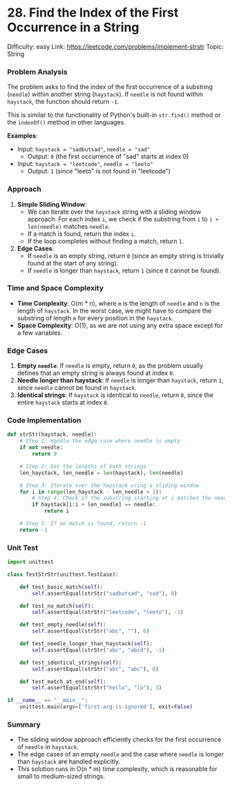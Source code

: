 # 28. Find the Index of the First Occurrence in a String

Difficulty: easy
Link: https://leetcode.com/problems/implement-strstr
Topic: String

### Problem Analysis

The problem asks to find the index of the first occurrence of a substring (`needle`) within another string (`haystack`). If `needle` is not found within `haystack`, the function should return `-1`.

This is similar to the functionality of Python's built-in `str.find()` method or the `indexOf()` method in other languages.

**Examples**:

- Input: `haystack = "sadbutsad"`, `needle = "sad"`
    - Output: `0` (the first occurrence of "sad" starts at index 0)
- Input: `haystack = "leetcode"`, `needle = "leeto"`
    - Output: `1` (since "leeto" is not found in "leetcode")

### Approach

1. **Simple Sliding Window**:
    - We can iterate over the `haystack` string with a sliding window approach. For each index `i`, we check if the substring from `i` to `i + len(needle)` matches `needle`.
    - If a match is found, return the index `i`.
    - If the loop completes without finding a match, return `1`.
2. **Edge Cases**:
    - If `needle` is an empty string, return `0` (since an empty string is trivially found at the start of any string).
    - If `needle` is longer than `haystack`, return `1` (since it cannot be found).

### Time and Space Complexity

- **Time Complexity**: O(m * n), where `m` is the length of `needle` and `n` is the length of `haystack`. In the worst case, we might have to compare the substring of length `m` for every position in the `haystack`.
- **Space Complexity**: O(1), as we are not using any extra space except for a few variables.

### Edge Cases

1. **Empty `needle`**: If `needle` is empty, return `0`, as the problem usually defines that an empty string is always found at index `0`.
2. **Needle longer than haystack**: If `needle` is longer than `haystack`, return `1`, since `needle` cannot be found in `haystack`.
3. **Identical strings**: If `haystack` is identical to `needle`, return `0`, since the entire `haystack` starts at index `0`.

### Code Implementation

```python
def strStr(haystack, needle):
    # Step 1: Handle the edge case where needle is empty
    if not needle:
        return 0

    # Step 2: Get the lengths of both strings
    len_haystack, len_needle = len(haystack), len(needle)

    # Step 3: Iterate over the haystack using a sliding window
    for i in range(len_haystack - len_needle + 1):
        # Step 4: Check if the substring starting at i matches the needle
        if haystack[i:i + len_needle] == needle:
            return i

    # Step 5: If no match is found, return -1
    return -1
```

### Unit Test

```python
import unittest

class TestStrStr(unittest.TestCase):

    def test_basic_match(self):
        self.assertEqual(strStr("sadbutsad", "sad"), 0)

    def test_no_match(self):
        self.assertEqual(strStr("leetcode", "leeto"), -1)

    def test_empty_needle(self):
        self.assertEqual(strStr("abc", ""), 0)

    def test_needle_longer_than_haystack(self):
        self.assertEqual(strStr("abc", "abcd"), -1)

    def test_identical_strings(self):
        self.assertEqual(strStr("abc", "abc"), 0)

    def test_match_at_end(self):
        self.assertEqual(strStr("hello", "lo"), 3)

if __name__ == "__main__":
    unittest.main(argv=['first-arg-is-ignored'], exit=False)

```

### Summary

- The sliding window approach efficiently checks for the first occurrence of `needle` in `haystack`.
- The edge cases of an empty `needle` and the case where `needle` is longer than `haystack` are handled explicitly.
- This solution runs in O(n * m) time complexity, which is reasonable for small to medium-sized strings.